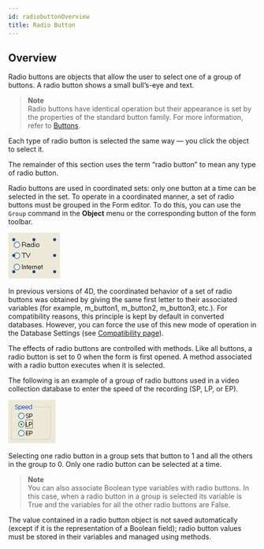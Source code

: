 ```yaml
---
id: radiobuttonOverview
title: Radio Button
---
```

## Overview

Radio buttons are objects that allow the user to select one of a group of buttons. A radio button shows a small bull’s-eye and text. 

> **Note**<br> Radio buttons have identical operation but their appearance is set by the properties of the standard button family. For more information, refer to [Buttons](buttonOverview). 

Each type of radio button is selected the same way — you click the object to select it. 

The remainder of this section uses the term “radio button” to mean any type of radio button.

Radio buttons are used in coordinated sets: only one button at a time can be selected in the set. To operate in a coordinated manner, a set of radio buttons must be grouped in the Form editor. To do this, you can use the `Group` command in the **Object** menu or the corresponding button of the form toolbar. 

![](assets/en/FormObjects/radio1.png)

In previous versions of 4D, the coordinated behavior of a set of radio buttons was obtained by giving the same first letter to their associated variables (for example, m_button1, m_button2, m_button3, etc.). For compatibility reasons, this principle is kept by default in converted databases. However, you can force the use of this new mode of operation in the Database Settings (see [Compatibility page](https://doc.4d.com/4Dv17R5/4D/17-R5/Compatibility-page.300-4163483.en.html)). 

The effects of radio buttons are controlled with methods. Like all buttons, a radio button is set to 0 when the form is first opened. A method associated with a radio button executes when it is selected. 

The following is an example of a group of radio buttons used in a video collection database to enter the speed of the recording (SP, LP, or EP).

![](assets/en/FormObjects/radio2.png)

Selecting one radio button in a group sets that button to 1 and all the others in the group to 0. Only one radio button can be selected at a time.

> **Note** <br> You can also associate Boolean type variables with radio buttons. In this case, when a radio button in a group is selected its variable is True and the variables for all the other radio buttons are False.

The value contained in a radio button object is not saved automatically (except if it is the representation of a Boolean field); radio button values must be stored in their variables and managed using methods.